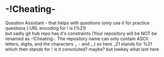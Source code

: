 # -!Cheating-
Question Assistant - that helps with questions (only use it for practice questions )
URL encoding for ! is (%21)  
but sadly git hub repo has it's constraints (Your repository will be NOT be renamed as -!Cheating-.
The repository name can only contain ASCII letters, digits, and the characters ., - and _.)
so here _21 stands for %21 which then stands for !
is it convoluted? maybe? but lowkey what isnt here
